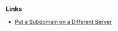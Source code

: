 ### Links

- [Put a Subdomain on a Different Server](https://css-tricks.com/put-a-subdomain-on-a-different-server/)